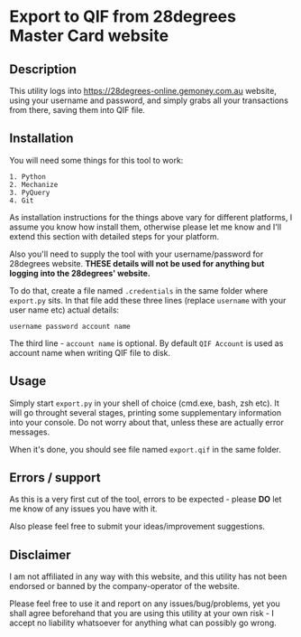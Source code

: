# Export to QIF from 28degrees Master Card website


## Description

This utility logs into https://28degrees-online.gemoney.com.au website, using
your username and password, and simply grabs all your transactions from there,
saving them into QIF file.


## Installation

You will need some things for this tool to work:

    1. Python
    2. Mechanize
    3. PyQuery
    4. Git

As installation instructions for the things above vary for different platforms,
I assume you know how install them, otherwise please let me know and I'll
extend this section with detailed steps for your platform.

Also you'll need to supply the tool with your username/password for 28degrees
website. **THESE details will not be used for anything but logging into the
28degrees' website.**

To do that, create a file named `.credentials` in the same folder where `export.py`
sits. In that file add these three lines (replace `username` with your user name etc)
actual details:

`username
password
account name`

The third line - `account name` is optional. By default `QIF Account` is used
as account name when writing QIF file to disk.


## Usage

Simply start `export.py` in your shell of choice (cmd.exe, bash, zsh etc).
It will go throught several stages, printing some supplementary information
into your console. Do not worry about that, unless these are actually error
messages.

When it's done, you should see file named `export.qif` in the same folder.


## Errors / support

As this is a very first cut of the tool, errors to be expected - please **DO**
let me know of any issues you have with it.

Also please feel free to submit your ideas/improvement suggestions.


## Disclaimer

I am not affiliated in any way with this website, and this utility has not been
endorsed or banned by the company-operator of the website.

Please feel free to use it and report on any issues/bug/problems, yet you shall
agree beforehand that you are using this utility at your own risk - I accept
no liability whatsoever for anything what can possibly go wrong.
